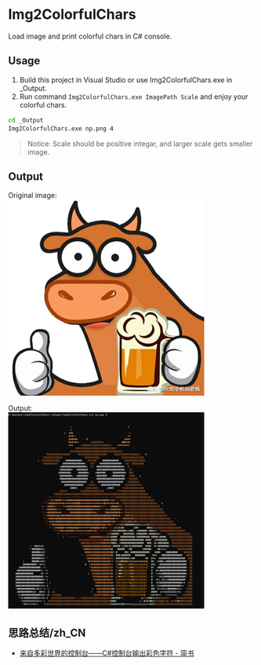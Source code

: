 # Img2ColorfulChars
Load image and print colorful chars in C# console.

## Usage
1. Build this project in Visual Studio or use Img2ColorfulChars.exe in _Output.
2. Run command ```Img2ColorfulChars.exe ImagePath Scale``` and enjoy your colorful chars.  
``` cmd
cd _Output
Img2ColorfulChars.exe np.png 4
``` 
> Notice: Scale should be positive integar, and larger scale gets smaller image.  

## Output
Original image:  
<img width="400" height="400" src="Images/original.png"/>  

Output:  
<img width="400" height="400" src="Images/output.png"/>  

## 思路总结/zh_CN
- [来自多彩世界的控制台——C#控制台输出彩色字符 - 简书](https://www.jianshu.com/p/8a083421c11d)